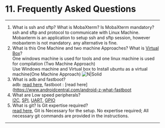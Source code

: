 # 11. Frequently Asked Questions

------------
   1. What is ssh and sftp? What is MobaXterm? Is MobaXterm mandatory?
      <br>ssh and sftp and protocol to communicate with Linux Machine. Mobaxterm is an application to setup ssh and sftp session, however mobaxterm is not mandatory. any alternative is fine.
   2. What is this One Machine and two machine Approaches? What is [Virtual Box](https://en.wikipedia.org/wiki/VirtualBox)?
      <br>One windows machine is used for tools and one linux machine is used for compilation (Two Machine Approach)
      <br>Use Windows machine and Virtual box to Install ubuntu as a virtual machine(One Machine Approach)
![N|Solid](../pics/faq/faq-vm1.jpg)
   3. What is adb and fastboot?
      <br>adb: [read here](https://developer.android.com/studio/command-line/adb),  fastboot : [read here](https://www.androidcentral.com/android-z-what-fastboot
   4. What are Low speed peripherals?
      <br>[I2C](https://en.wikipedia.org/wiki/I%C2%B2C), [SPI](https://en.wikipedia.org/wiki/Serial_Peripheral_Interface), [UART](https://en.wikipedia.org/wiki/Universal_asynchronous_receiver-transmitter), [GPIO](https://en.wikipedia.org/wiki/General-purpose_input/output)
   5. What is git? Is Git expertise required?
      <br>[read here](https://en.wikipedia.org/wiki/Git), Git is Necessary for the setup. No expertise required; All necessary git  commands are provided in the instructions.

------------
